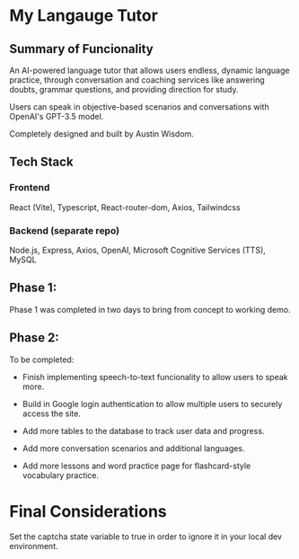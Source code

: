 # My Langauge Tutor

## Summary of Funcionality

An AI-powered language tutor that allows users endless, dynamic language practice, through conversation and coaching services like answering doubts, grammar questions, and providing direction for study. 

Users can speak in objective-based scenarios and conversations
with OpenAI's GPT-3.5 model.

Completely designed and built by Austin Wisdom.

## Tech Stack

### Frontend

React (Vite), Typescript, React-router-dom, Axios, Tailwindcss

### Backend (separate repo)

Node.js, Express, Axios, OpenAI, Microsoft Cognitive Services (TTS), MySQL

## Phase 1:

Phase 1 was completed in two days to bring from concept to working demo.

## Phase 2:

To be completed:

- Finish implementing speech-to-text funcionality to allow users to speak more.

- Build in Google login authentication to allow multiple users to securely access the site.

- Add more tables to the database to track user data and progress.

- Add more conversation scenarios and additional languages.

- Add more lessons and word practice page for flashcard-style vocabulary practice.


# Final Considerations

Set the captcha state variable to true in order to ignore it in your local dev environment.


